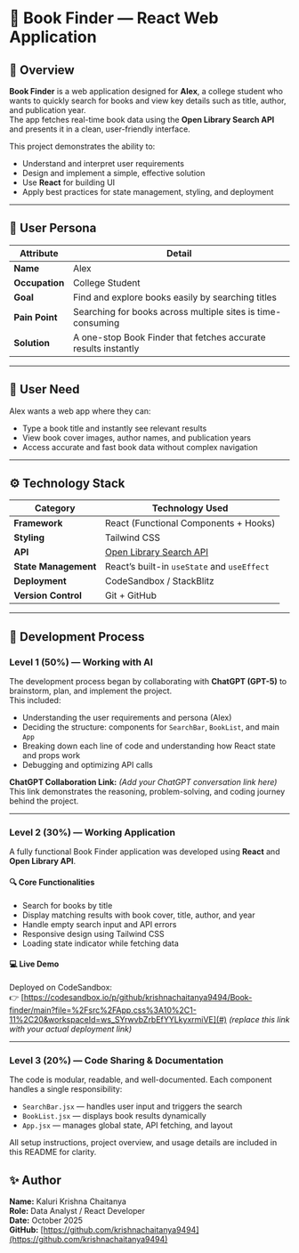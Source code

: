 # 📘 Book Finder — React Web Application

## 🧩 Overview

**Book Finder** is a web application designed for **Alex**, a college student who wants to quickly search for books and view key details such as title, author, and publication year.  
The app fetches real-time book data using the **Open Library Search API** and presents it in a clean, user-friendly interface.

This project demonstrates the ability to:
- Understand and interpret user requirements  
- Design and implement a simple, effective solution  
- Use **React** for building UI  
- Apply best practices for state management, styling, and deployment  

---

## 👤 User Persona

| Attribute | Detail |
|------------|--------|
| **Name** | Alex |
| **Occupation** | College Student |
| **Goal** | Find and explore books easily by searching titles |
| **Pain Point** | Searching for books across multiple sites is time-consuming |
| **Solution** | A one-stop Book Finder that fetches accurate results instantly |

---

## 🎯 User Need

Alex wants a web app where they can:
- Type a book title and instantly see relevant results  
- View book cover images, author names, and publication years  
- Access accurate and fast book data without complex navigation  

---

## ⚙️ Technology Stack

| Category | Technology Used |
|-----------|-----------------|
| **Framework** | React (Functional Components + Hooks) |
| **Styling** | Tailwind CSS |
| **API** | [Open Library Search API](https://openlibrary.org/search.json?title={bookTitle}) |
| **State Management** | React’s built-in `useState` and `useEffect` |
| **Deployment** | CodeSandbox / StackBlitz |
| **Version Control** | Git + GitHub |

---

## 🧠 Development Process

### **Level 1 (50%) — Working with AI**

The development process began by collaborating with **ChatGPT (GPT-5)** to brainstorm, plan, and implement the project.  
This included:
- Understanding the user requirements and persona (Alex)
- Deciding the structure: components for `SearchBar`, `BookList`, and main `App`
- Breaking down each line of code and understanding how React state and props work
- Debugging and optimizing API calls

**ChatGPT Collaboration Link:** *(Add your ChatGPT conversation link here)*  
This link demonstrates the reasoning, problem-solving, and coding journey behind the project.

---

### **Level 2 (30%) — Working Application**

A fully functional Book Finder application was developed using **React** and **Open Library API**.

#### 🔍 Core Functionalities
- Search for books by title  
- Display matching results with book cover, title, author, and year  
- Handle empty search input and API errors  
- Responsive design using Tailwind CSS  
- Loading state indicator while fetching data  

#### 💻 Live Demo
Deployed on CodeSandbox:  
👉 [https://codesandbox.io/p/github/krishnachaitanya9494/Book-finder/main?file=%2Fsrc%2FApp.css%3A10%2C1-11%2C20&workspaceId=ws_SYrwvbZrbEfYYLkyxrmiVE](#) *(replace this link with your actual deployment link)*

---

### **Level 3 (20%) — Code Sharing & Documentation**

The code is modular, readable, and well-documented. Each component handles a single responsibility:
- `SearchBar.jsx` — handles user input and triggers the search  
- `BookList.jsx` — displays book results dynamically  
- `App.jsx` — manages global state, API fetching, and layout  

All setup instructions, project overview, and usage details are included in this README for clarity.

## ✨ Author

**Name:** Kaluri Krishna Chaitanya  
**Role:** Data Analyst / React Developer  
**Date:** October 2025  
**GitHub:** [https://github.com/krishnachaitanya9494](https://github.com/krishnachaitanya9494)


